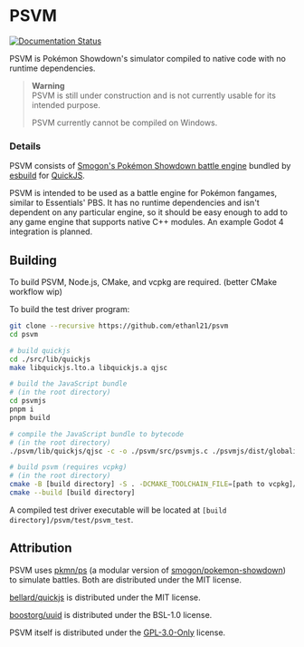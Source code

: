 # PSVM
[![Documentation Status](https://readthedocs.org/projects/psvm/badge/?version=latest)](https://psvm.readthedocs.io/en/latest/?badge=latest)

PSVM is Pokémon Showdown's simulator compiled to native code with no runtime dependencies.

> **Warning**  
> PSVM is still under construction and is not currently usable for its intended purpose.
>
> PSVM currently cannot be compiled on Windows.

### Details

PSVM consists of [Smogon's Pokémon Showdown battle engine](https://github.com/smogon/pokemon-showdown) bundled
by [esbuild](https://esbuild.github.io) for [QuickJS](https://github.com/bellard/quickjs).

PSVM is intended to be used as a battle engine for Pokémon fangames, similar to Essentials' PBS. It has no runtime
dependencies and isn't dependent on any particular engine, so it should be easy enough to add to any game engine that
supports native C++ modules. An example Godot 4 integration is planned.

## Building

To build PSVM, Node.js, CMake, and vcpkg are required. (better CMake workflow wip)

To build the test driver program:

```bash
git clone --recursive https://github.com/ethanl21/psvm
cd psvm

# build quickjs
cd ./src/lib/quickjs
make libquickjs.lto.a libquickjs.a qjsc

# build the JavaScript bundle
# (in the root directory)
cd psvmjs
pnpm i
pnpm build

# compile the JavaScript bundle to bytecode
# (in the root directory)
./psvm/lib/quickjs/qjsc -c -o ./psvm/src/psvmjs.c ./psvmjs/dist/globalize.js 

# build psvm (requires vcpkg)
# (in the root directory)
cmake -B [build directory] -S . -DCMAKE_TOOLCHAIN_FILE=[path to vcpkg]/scripts/buildsystems/vcpkg.cmake
cmake --build [build directory]
```

A compiled test driver executable will be located at ``[build directory]/psvm/test/psvm_test``.

## Attribution

PSVM uses [pkmn/ps](https://github.com/pkmn/ps) (a modular version
of [smogon/pokemon-showdown](https://github.com/smogon/pokemon-showdown)) to simulate battles. Both are distributed
under the MIT license.

[bellard/quickjs](https://github.com/bellard/quickjs) is distributed under the MIT license.

[boostorg/uuid](https://github.com/boostorg/uuid) is distributed under the BSL-1.0 license.

PSVM itself is distributed under the [GPL-3.0-Only](https://choosealicense.com/licenses/gpl-3.0/) license.
